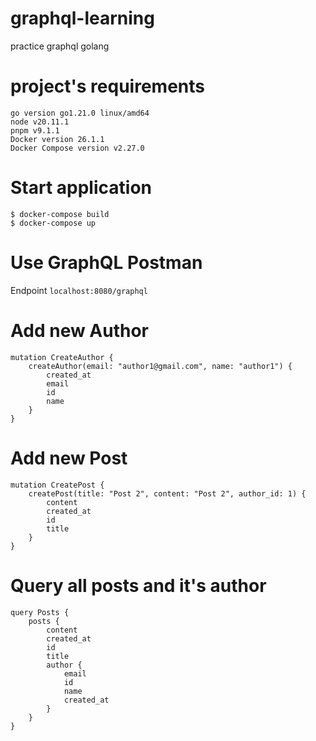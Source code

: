 # graphql-learning
practice graphql  golang

# project's requirements

```
go version go1.21.0 linux/amd64
node v20.11.1
pnpm v9.1.1
Docker version 26.1.1 
Docker Compose version v2.27.0
```

# Start application

```#bash
$ docker-compose build
$ docker-compose up
```

# Use GraphQL Postman
Endpoint `localhost:8080/graphql`

# Add new Author
```
mutation CreateAuthor {
    createAuthor(email: "author1@gmail.com", name: "author1") {
        created_at
        email
        id
        name
    }
}
```

# Add new Post
```
mutation CreatePost {
    createPost(title: "Post 2", content: "Post 2", author_id: 1) {
        content
        created_at
        id
        title
    }
}
```

# Query all posts and it's author
```
query Posts {
    posts {
        content
        created_at
        id
        title
        author {
            email
            id
            name
            created_at
        }
    }
}

```
